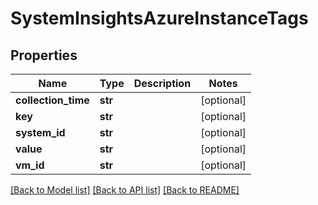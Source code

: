 # SystemInsightsAzureInstanceTags

## Properties
Name | Type | Description | Notes
------------ | ------------- | ------------- | -------------
**collection_time** | **str** |  | [optional] 
**key** | **str** |  | [optional] 
**system_id** | **str** |  | [optional] 
**value** | **str** |  | [optional] 
**vm_id** | **str** |  | [optional] 

[[Back to Model list]](../README.md#documentation-for-models) [[Back to API list]](../README.md#documentation-for-api-endpoints) [[Back to README]](../README.md)

